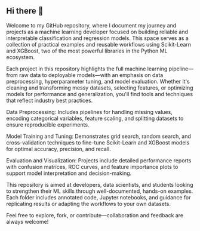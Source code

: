 ## Hi there 👋

Welcome to my GitHub repository, where I document my journey and projects as a machine learning developer focused on building reliable and interpretable classification and regression models. This space serves as a collection of practical examples and reusable workflows using Scikit-Learn and XGBoost, two of the most powerful libraries in the Python ML ecosystem.

Each project in this repository highlights the full machine learning pipeline—from raw data to deployable models—with an emphasis on data preprocessing, hyperparameter tuning, and model evaluation. Whether it's cleaning and transforming messy datasets, selecting features, or optimizing models for performance and generalization, you'll find tools and techniques that reflect industry best practices.

Data Preprocessing: Includes pipelines for handling missing values, encoding categorical variables, feature scaling, and splitting datasets to ensure reproducible experiments.

Model Training and Tuning: Demonstrates grid search, random search, and cross-validation techniques to fine-tune Scikit-Learn and XGBoost models for optimal accuracy, precision, and recall.

Evaluation and Visualization: Projects include detailed performance reports with confusion matrices, ROC curves, and feature importance plots to support model interpretation and decision-making.

This repository is aimed at developers, data scientists, and students looking to strengthen their ML skills through well-documented, hands-on examples. Each folder includes annotated code, Jupyter notebooks, and guidance for replicating results or adapting the workflows to your own datasets.

Feel free to explore, fork, or contribute—collaboration and feedback are always welcome!
